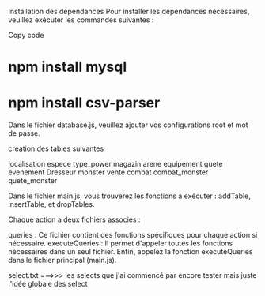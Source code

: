 <!-- Groupe d'achat_m 1012436 -->
Installation des dépendances
Pour installer les dépendances nécessaires, veuillez exécuter les commandes suivantes :

<!-- bash -->
Copy code
# npm install mysql
# npm install csv-parser
<!-- Configuration de la base de données -->
Dans le fichier database.js, veuillez ajouter vos configurations root et mot de passe.

<!-- etape1 -->
creation des tables suivantes 

localisation
espece
type_power
magazin
arene
equipement
quete
evenement
Dresseur
monster
vente
combat
combat_monster
quete_monster

<!-- Étape 2 -->
Dans le fichier main.js, vous trouverez les fonctions à exécuter : addTable, insertTable, et dropTables.

Chaque action a deux fichiers associés :

queries : Ce fichier contient des fonctions spécifiques pour chaque action si nécessaire.
executeQueries : Il permet d'appeler toutes les fonctions nécessaires dans un seul fichier.
Enfin, appelez la fonction executeQueries dans le fichier principal (main.js).

<!-- etap3 -->

select.txt ===>>> les selects que j'ai commencé par encore tester mais juste l'idée globale des select
